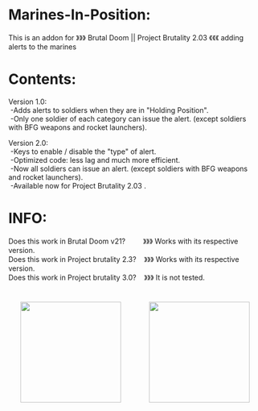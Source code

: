 # Marines-In-Position:
This is an addon for 》》》 Brutal Doom || Project Brutality 2.03 《《《 adding alerts to the marines <br>

# Contents:
Version 1.0:<br>
 ‍ ‍-Adds alerts to soldiers when they are in "Holding Position".<br>
 ‍ ‍-Only one soldier of each category can issue the alert. (except soldiers with BFG weapons and rocket launchers).<br>

Version 2.0:<br>
 ‍ ‍-Keys to enable / disable the "type" of alert.<br>
 ‍ ‍-Optimized code: less lag and much more efficient.<br>
 ‍ ‍-Now all soldiers can issue an alert. (except soldiers with BFG weapons and rocket launchers).<br>
 ‍ ‍-Available now for Project Brutality 2.03 .<br>

# INFO:

Does this work in Brutal Doom v21? ‍ ‍ ‍ ‍ ‍ ‍ ‍ ‍ ‍》》》 ‍Works with its respective version. <br>
Does this work in Project brutality 2.3?  ‍ ‍ ‍ 》》》 ‍Works with its respective version. <br>
Does this work in Project brutality 3.0?  ‍ ‍ ‍ 》》》 ‍It is not tested.
#

<div align="center">
<img src="https://user-images.githubusercontent.com/78381898/109348909-c09ec900-783a-11eb-8ad5-bf5dad9f3b5d.png" wight="200" height="200" />
⠀⠀⠀⠀⠀<img src="https://user-images.githubusercontent.com/78381898/109349341-68b49200-783b-11eb-846a-07873b3ccf33.jpg" wight="200" height="200" />
</div>

# ⠀
